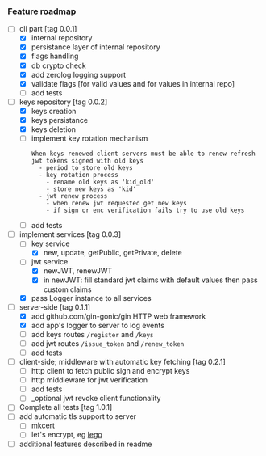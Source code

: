 ### Feature roadmap

- [ ] cli part [tag 0.0.1]
  - [x] internal repository
  - [x] persistance layer of internal repository
  - [x] flags handling
  - [x] db crypto check
  - [x] add zerolog logging support
  - [x] validate flags [for valid values and for values in internal repo]
  - [ ] add tests
- [ ] keys repository [tag 0.0.2]
  - [x] keys creation
  - [x] keys persistance
  - [x] keys deletion
  - [ ] implement key rotation mechanism
    ```
    When keys renewed client servers must be able to renew refresh jwt tokens signed with old keys
      - period to store old keys
      - key rotation process
        - rename old keys as 'kid_old'
        - store new keys as 'kid'
      - jwt renew process
        - when renew jwt requested get new keys
        - if sign or enc verification fails try to use old keys
    ```
  - [ ] add tests
- [ ] implement services [tag 0.0.3]
  - [ ] key service
    - [x] new, update, getPublic, getPrivate, delete
  - [ ] jwt service
    - [x] newJWT, renewJWT
    - [x] in newJWT: fill standard jwt claims with default values then pass custom claims
  - [x] pass Logger instance to all services
- [ ] server-side [tag 0.1.1]
  - [x] add github.com/gin-gonic/gin HTTP web framework
  - [x] add app's logger to server to log events
  - [ ] add keys routes `/register` and `/keys`
  - [ ] add jwt routes `/issue_token` and `/renew_token`
  - [ ] add tests
- [ ] client-side; middleware with automatic key fetching [tag 0.2.1]
  - [ ] http client to fetch public sign and encrypt keys
  - [ ] http middleware for jwt verification
  - [ ] add tests
  - [ ] \_optional jwt revoke client functionality
- [ ] Complete all tests [tag 1.0.1]
- [ ] add automatic tls support to server
  - [ ] [mkcert](https://github.com/FiloSottile/mkcert)
  - [ ] let's encrypt, eg [lego](https://github.com/xenolf/lego)
- [ ] additional features described in readme
